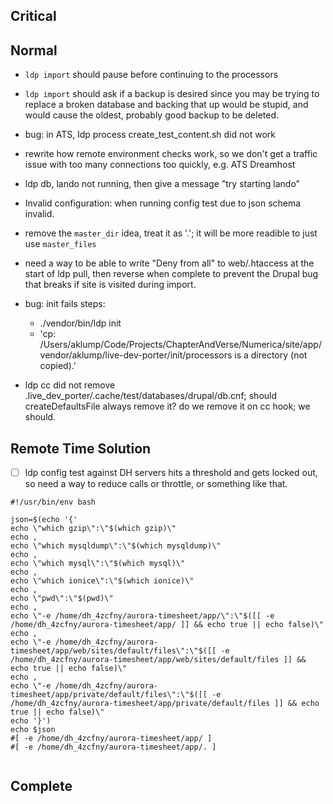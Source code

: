 ## Critical

## Normal

- `ldp import` should pause before continuing to the processors
- `ldp import` should ask if a backup is desired since you may be trying to replace a broken database and backing that up would be stupid, and would cause the oldest, probably good backup to be deleted.

- bug: in ATS, ldp process create_test_content.sh did not work
- rewrite how remote environment checks work, so we don't get a traffic issue with too many connections too quickly, e.g. ATS Dreamhost
- ldp db, lando not running, then give a message "try starting lando"
- Invalid configuration: when running config test due to json schema invalid.
- remove the `master_dir` idea, treat it as '.'; it will be more readible to just use `master_files`
- need a way to be able to write "Deny from all" to web/.htaccess at the start of ldp pull, then reverse when complete to prevent the Drupal bug that breaks if site is visited during import.

- 
  bug: init fails
  steps:
    - ./vendor/bin/ldp init
    - 'cp: /Users/aklump/Code/Projects/ChapterAndVerse/Numerica/site/app/vendor/aklump/live-dev-porter/init/processors is a directory (not copied).'

- ldp cc did not remove .live_dev_porter/.cache/test/databases/drupal/db.cnf; should createDefaultsFile always remove it? do we remove it on cc hook; we should.

## Remote Time Solution

- [ ] ldp config test against DH servers hits a threshold and gets locked out, so need a way to reduce calls or throttle, or something like that.

```shell
#!/usr/bin/env bash

json=$(echo '{'
echo \"which gzip\":\"$(which gzip)\"
echo ,
echo \"which mysqldump\":\"$(which mysqldump)\"
echo ,
echo \"which mysql\":\"$(which mysql)\"
echo ,
echo \"which ionice\":\"$(which ionice)\"
echo ,
echo \"pwd\":\"$(pwd)\"
echo ,
echo \"-e /home/dh_4zcfny/aurora-timesheet/app/\":\"$([[ -e /home/dh_4zcfny/aurora-timesheet/app/ ]] && echo true || echo false)\"
echo ,
echo \"-e /home/dh_4zcfny/aurora-timesheet/app/web/sites/default/files\":\"$([[ -e /home/dh_4zcfny/aurora-timesheet/app/web/sites/default/files ]] && echo true || echo false)\"
echo ,
echo \"-e /home/dh_4zcfny/aurora-timesheet/app/private/default/files\":\"$([[ -e /home/dh_4zcfny/aurora-timesheet/app/private/default/files ]] && echo true || echo false)\"
echo '}')
echo $json
#[ -e /home/dh_4zcfny/aurora-timesheet/app/ ]
#[ -e /home/dh_4zcfny/aurora-timesheet/app/. ]


```
## Complete
